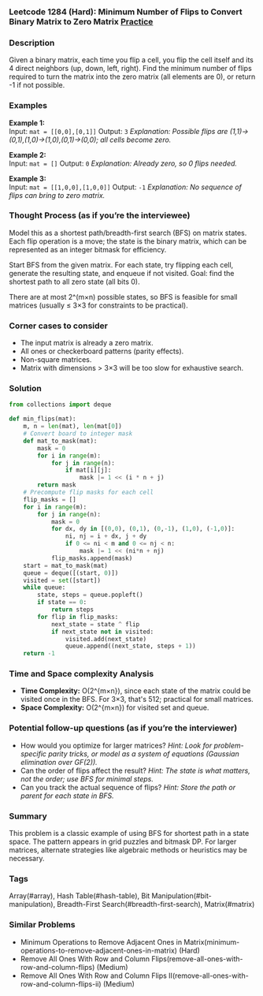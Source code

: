 ### Leetcode 1284 (Hard): Minimum Number of Flips to Convert Binary Matrix to Zero Matrix [Practice](https://leetcode.com/problems/minimum-number-of-flips-to-convert-binary-matrix-to-zero-matrix)

### Description  
Given a binary matrix, each time you flip a cell, you flip the cell itself and its 4 direct neighbors (up, down, left, right). Find the minimum number of flips required to turn the matrix into the zero matrix (all elements are 0), or return -1 if not possible.

### Examples  
**Example 1:**  
Input: `mat = [[0,0],[0,1]]`
Output: `3`
*Explanation: Possible flips are (1,1)->(0,1),(1,0)->(1,0),(0,1)->(0,0); all cells become zero.*

**Example 2:**  
Input: `mat = []`
Output: `0`
*Explanation: Already zero, so 0 flips needed.*

**Example 3:**  
Input: `mat = [[1,0,0],[1,0,0]]`
Output: `-1`
*Explanation: No sequence of flips can bring to zero matrix.*


### Thought Process (as if you’re the interviewee)  
Model this as a shortest path/breadth-first search (BFS) on matrix states. Each flip operation is a move; the state is the binary matrix, which can be represented as an integer bitmask for efficiency.

Start BFS from the given matrix. For each state, try flipping each cell, generate the resulting state, and enqueue if not visited. Goal: find the shortest path to all zero state (all bits 0).

There are at most 2^(m×n) possible states, so BFS is feasible for small matrices (usually ≤ 3×3 for constraints to be practical).


### Corner cases to consider  
- The input matrix is already a zero matrix.
- All ones or checkerboard patterns (parity effects).
- Non-square matrices.
- Matrix with dimensions > 3×3 will be too slow for exhaustive search.


### Solution

```python
from collections import deque

def min_flips(mat):
    m, n = len(mat), len(mat[0])
    # Convert board to integer mask
    def mat_to_mask(mat):
        mask = 0
        for i in range(m):
            for j in range(n):
                if mat[i][j]:
                    mask |= 1 << (i * n + j)
        return mask
    # Precompute flip masks for each cell
    flip_masks = []
    for i in range(m):
        for j in range(n):
            mask = 0
            for dx, dy in [(0,0), (0,1), (0,-1), (1,0), (-1,0)]:
                ni, nj = i + dx, j + dy
                if 0 <= ni < m and 0 <= nj < n:
                    mask |= 1 << (ni*n + nj)
            flip_masks.append(mask)
    start = mat_to_mask(mat)
    queue = deque([(start, 0)])
    visited = set([start])
    while queue:
        state, steps = queue.popleft()
        if state == 0:
            return steps
        for flip in flip_masks:
            next_state = state ^ flip
            if next_state not in visited:
                visited.add(next_state)
                queue.append((next_state, steps + 1))
    return -1
```

### Time and Space complexity Analysis  

- **Time Complexity:** O(2^{m×n}), since each state of the matrix could be visited once in the BFS. For 3×3, that's 512; practical for small matrices.
- **Space Complexity:** O(2^{m×n}) for visited set and queue.


### Potential follow-up questions (as if you’re the interviewer)  

- How would you optimize for larger matrices?
  *Hint: Look for problem-specific parity tricks, or model as a system of equations (Gaussian elimination over GF(2)).*
- Can the order of flips affect the result?
  *Hint: The state is what matters, not the order; use BFS for minimal steps.*
- Can you track the actual sequence of flips?
  *Hint: Store the path or parent for each state in BFS.*

### Summary
This problem is a classic example of using BFS for shortest path in a state space. The pattern appears in grid puzzles and bitmask DP. For larger matrices, alternate strategies like algebraic methods or heuristics may be necessary.

### Tags
Array(#array), Hash Table(#hash-table), Bit Manipulation(#bit-manipulation), Breadth-First Search(#breadth-first-search), Matrix(#matrix)

### Similar Problems
- Minimum Operations to Remove Adjacent Ones in Matrix(minimum-operations-to-remove-adjacent-ones-in-matrix) (Hard)
- Remove All Ones With Row and Column Flips(remove-all-ones-with-row-and-column-flips) (Medium)
- Remove All Ones With Row and Column Flips II(remove-all-ones-with-row-and-column-flips-ii) (Medium)